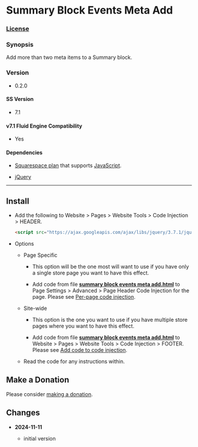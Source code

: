 # Summary Block Events Meta Add

### [License][1]

### Synopsis

Add more than two meta items to a Summary block.

### Version

  * 0.2.0

#### SS Version

  * 7.1

#### v7.1 Fluid Engine Compatibility

  * Yes

#### Dependencies

  * [Squarespace plan][2] that supports [JavaScript][3].
  
  * [jQuery][4]

---

## Install

* Add the following to Website > Pages > Website Tools > Code Injection >
  HEADER.
  
  ```html
  <script src="https://ajax.googleapis.com/ajax/libs/jquery/3.7.1/jquery.min.js"></script>
  ```
  
* Options

  * Page Specific
  
    * This option will be the one most will want to use if you have only a
      single store page you want to have this effect.
      
    * Add code from file **[summary block events meta add.html][5]** to Page
      Settings > Advanced > Page Header Code Injection for the page. Please see
      [Per-page code injection][6].
      
  * Site-wide
  
    * This option is the one you want to use if you have multiple store pages
      where you want to have this effect.
      
    * Add code from file **[summary block events meta add.html][5]** to Website >
      Pages > Website Tools > Code Injection > FOOTER. Please see [Add code to
      code injection][7].
      
  * Read the code for any instructions within.

## Make a Donation

Please consider [making a donation][8].

## Changes

<!-- * **2023-10-20**

  * set sku to empty string when no variant is selected
  * bumped version to 0.2.0
  -->
* **2024-11-11**

  * initial version

[1]: https://github.com/tomsWebConsulting/twcsl/blob/main/LICENSE.txt#L1
[2]: https://www.squarespace.com/pricing
[3]: https://en.wikipedia.org/wiki/JavaScript
[4]: https://jquery.com/
[5]: summary%20block%20events%20meta%20add.html#L1
[6]: https://support.squarespace.com/hc/en-us/articles/205815908-Using-code-injection#toc-per-page-code-injection
[7]: https://support.squarespace.com/hc/en-us/articles/205815908-Using-code-injection#toc-add-code-to-code-injection
[8]: https://github.com/tomsWebConsulting/twcsl#make-a-donation
